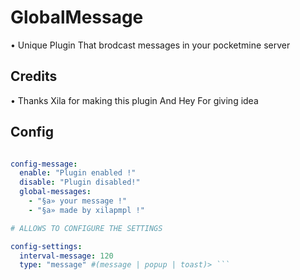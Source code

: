 # GlobalMessage

• Unique Plugin That brodcast messages in your pocketmine server 

## Credits 

• Thanks Xila for making this plugin And Hey For giving idea 



## Config 
```yml < ALLOWS TO CONFIGURE MESSAGES

config-message:
  enable: "Plugin enabled !"
  disable: "Plugin disabled!"
  global-messages:
    - "§a» your message !"
    - "§a» made by xilapmpl !"

# ALLOWS TO CONFIGURE THE SETTINGS

config-settings:
  interval-message: 120
  type: "message" #(message | popup | toast)> ```
